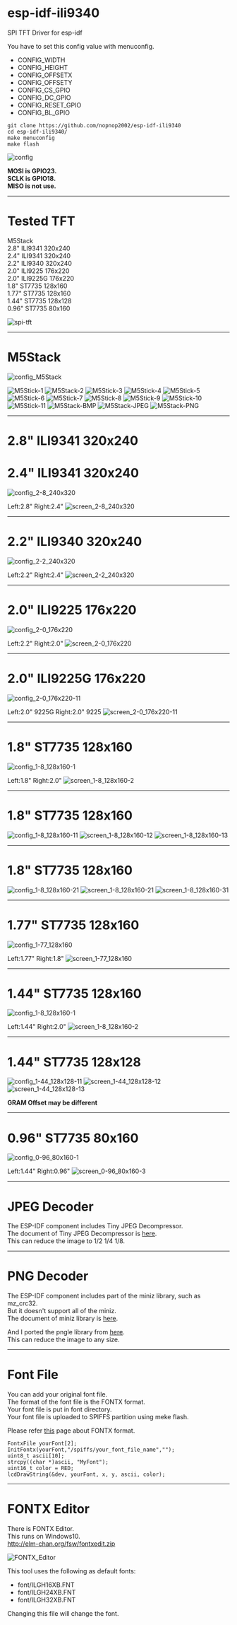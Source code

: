 # esp-idf-ili9340
SPI TFT Driver for esp-idf

You have to set this config value with menuconfig.   
- CONFIG_WIDTH   
- CONFIG_HEIGHT   
- CONFIG_OFFSETX   
- CONFIG_OFFSETY   
- CONFIG_CS_GPIO   
- CONFIG_DC_GPIO   
- CONFIG_RESET_GPIO   
- CONFIG_BL_GPIO   

```
git clone https://github.com/nopnop2002/esp-idf-ili9340
cd esp-idf-ili9340/
make menuconfig
make flash
```

![config](https://user-images.githubusercontent.com/6020549/59007960-ba490c00-8863-11e9-8df9-457262ac0e43.jpg)

__MOSI is GPIO23.__   
__SCLK is GPIO18.__   
__MISO is not use.__   

---

# Tested TFT

M5Stack   
2.8" ILI9341 320x240   
2.4" ILI9341 320x240   
2.2" ILI9340 320x240   
2.0" ILI9225 176x220   
2.0" ILI9225G 176x220   
1.8" ST7735 128x160   
1.77" ST7735 128x160   
1.44" ST7735 128x128   
0.96" ST7735 80x160   

![spi-tft](https://user-images.githubusercontent.com/6020549/59512687-3098de80-8ef4-11e9-9759-530ffe47d659.JPG)

---

# M5Stack

![config_M5Stack](https://user-images.githubusercontent.com/6020549/59007566-f4191300-8861-11e9-95f3-88156964707f.jpg)

![M5Stick-1](https://user-images.githubusercontent.com/6020549/57977479-7d43e380-7a34-11e9-99b6-6028500436e8.JPG)
![M5Stack-2](https://user-images.githubusercontent.com/6020549/59008264-f7fa6480-8864-11e9-92f6-ffbd979fa75e.JPG)
![M5Stick-3](https://user-images.githubusercontent.com/6020549/57977481-7d43e380-7a34-11e9-9bc6-8e415aa52c52.JPG)
![M5Stick-4](https://user-images.githubusercontent.com/6020549/57977482-7d43e380-7a34-11e9-8188-653cb02f3ba0.JPG)
![M5Stick-5](https://user-images.githubusercontent.com/6020549/57977483-7ddc7a00-7a34-11e9-936e-4d97b1411610.JPG)
![M5Stick-6](https://user-images.githubusercontent.com/6020549/57977484-7ddc7a00-7a34-11e9-8750-52db073c96c2.JPG)
![M5Stick-7](https://user-images.githubusercontent.com/6020549/57977485-7e751080-7a34-11e9-95f9-ffb12879d1b0.JPG)
![M5Stick-8](https://user-images.githubusercontent.com/6020549/57977486-7e751080-7a34-11e9-9ac8-c546f248fdec.JPG)
![M5Stick-9](https://user-images.githubusercontent.com/6020549/57977487-7e751080-7a34-11e9-9a3e-6a0bd7359efb.JPG)
![M5Stick-10](https://user-images.githubusercontent.com/6020549/57977488-7e751080-7a34-11e9-9a12-e2b70334604d.JPG)
![M5Stick-11](https://user-images.githubusercontent.com/6020549/57977489-7f0da700-7a34-11e9-9ea3-c0420a785a3e.JPG)
![M5Stack-BMP](https://user-images.githubusercontent.com/6020549/78413964-dcaee000-7654-11ea-88f2-e70662d761e1.JPG)
![M5Stack-JPEG](https://user-images.githubusercontent.com/6020549/78413968-e0426700-7654-11ea-9040-0fdfd0f2de2e.JPG)
![M5Stack-PNG](https://user-images.githubusercontent.com/6020549/78613610-40c8e280-78a7-11ea-95b0-a89ce14dc196.JPG)

---

# 2.8" ILI9341 320x240
# 2.4" ILI9341 320x240

![config_2-8_240x320](https://user-images.githubusercontent.com/6020549/59007585-072be300-8862-11e9-97bb-90d538167c0b.jpg)

Left:2.8" Right:2.4"
![screen_2-8_240x320](https://user-images.githubusercontent.com/6020549/59007633-3f332600-8862-11e9-8d8f-bbfb303456f4.JPG)

---

# 2.2" ILI9340 320x240

![config_2-2_240x320](https://user-images.githubusercontent.com/6020549/59007751-ce403e00-8862-11e9-9472-6d7783d3aedd.jpg)

Left:2.2" Right:2.4"
![screen_2-2_240x320](https://user-images.githubusercontent.com/6020549/59007758-d304f200-8862-11e9-8d61-fa4b734f4b9a.JPG)

---

# 2.0" ILI9225 176x220

![config_2-0_176x220](https://user-images.githubusercontent.com/6020549/59140156-06678e00-89d5-11e9-9b82-1077b2e61c65.jpg)

Left:2.2" Right:2.0"
![screen_2-0_176x220](https://user-images.githubusercontent.com/6020549/59007713-a05af980-8862-11e9-8ea2-d60b84ea49bf.JPG)

---

# 2.0" ILI9225G 176x220

![config_2-0_176x220-11](https://user-images.githubusercontent.com/6020549/60471069-f2ded880-9c9d-11e9-9cef-5253a017f305.jpg)

Left:2.0" 9225G Right:2.0" 9225
![screen_2-0_176x220-11](https://user-images.githubusercontent.com/6020549/60471071-f70af600-9c9d-11e9-8f5d-4d2b64fa0e09.JPG)

---

# 1.8" ST7735 128x160

![config_1-8_128x160-1](https://user-images.githubusercontent.com/6020549/59007797-fdef4600-8862-11e9-9048-6628e56a6fe8.jpg)

Left:1.8" Right:2.0"
![screen_1-8_128x160-2](https://user-images.githubusercontent.com/6020549/59007803-0778ae00-8863-11e9-9a5c-c217a1bfab66.JPG)

---

# 1.8" ST7735 128x160

![config_1-8_128x160-11](https://user-images.githubusercontent.com/6020549/59007826-1cedd800-8863-11e9-974d-d4b79abf8083.jpg)
![screen_1-8_128x160-12](https://user-images.githubusercontent.com/6020549/59007829-21b28c00-8863-11e9-945d-91f1c2fa2d14.JPG)
![screen_1-8_128x160-13](https://user-images.githubusercontent.com/6020549/77221889-4cbb6180-6b91-11ea-9e3f-97d9ddafb82d.JPG)

---

# 1.8" ST7735 128x160

![config_1-8_128x160-21](https://user-images.githubusercontent.com/6020549/59007843-32630200-8863-11e9-9801-b8d19b0546d5.jpg)
![screen_1-8_128x160-21](https://user-images.githubusercontent.com/6020549/59007852-3858e300-8863-11e9-8f03-ce4ae9eb652b.JPG)
![screen_1-8_128x160-31](https://user-images.githubusercontent.com/6020549/59970608-b9271700-95a5-11e9-94f8-062740fe135c.JPG)

---

# 1.77" ST7735 128x160

![config_1-77_128x160](https://user-images.githubusercontent.com/6020549/59970575-bb3ca600-95a4-11e9-8d8c-82f7feb33332.jpg)

Left:1.77" Right:1.8"
![screen_1-77_128x160](https://user-images.githubusercontent.com/6020549/59970576-bd066980-95a4-11e9-9f4a-88d69733f034.JPG)

---

# 1.44" ST7735 128x160

![config_1-8_128x160-1](https://user-images.githubusercontent.com/6020549/59007886-5aeafc00-8863-11e9-98f3-9b39967ee58d.jpg)

Left:1.44" Right:2.0"
![screen_1-8_128x160-2](https://user-images.githubusercontent.com/6020549/59007892-63433700-8863-11e9-86a7-1b92e8b15efd.JPG)

---

# 1.44" ST7735 128x128
![config_1-44_128x128-11](https://user-images.githubusercontent.com/6020549/59007912-7a822480-8863-11e9-92ce-f2ca6f69b4d3.jpg)
![screen_1-44_128x128-12](https://user-images.githubusercontent.com/6020549/59007915-7eae4200-8863-11e9-901f-037cbc0baed2.JPG)
![screen_1-44_128x128-13](https://user-images.githubusercontent.com/6020549/77222202-775ae980-6b94-11ea-8eed-0f6829833da8.JPG)

__GRAM Offset may be different__

---

# 0.96" ST7735 80x160

![config_0-96_80x160-1](https://user-images.githubusercontent.com/6020549/59007930-95549900-8863-11e9-8a02-ba2224fe2a96.jpg)

Left:1.44" Right:0.96"
![screen_0-96_80x160-3](https://user-images.githubusercontent.com/6020549/59007940-9ede0100-8863-11e9-85ba-6eca86b6f441.JPG)

---

# JPEG Decoder   
The ESP-IDF component includes Tiny JPEG Decompressor.   
The document of Tiny JPEG Decompressor is [here](http://elm-chan.org/fsw/tjpgd/00index.html).   
This can reduce the image to 1/2 1/4 1/8.   

---

# PNG Decoder   
The ESP-IDF component includes part of the miniz library, such as mz_crc32.   
But it doesn't support all of the miniz.   
The document of miniz library is [here](https://github.com/richgel999/miniz).   

And I ported the pngle library from [here](https://github.com/kikuchan/pngle).   
This can reduce the image to any size.   

---

# Font File   
You can add your original font file.   
The format of the font file is the FONTX format.   
Your font file is put in font directory.   
Your font file is uploaded to SPIFFS partition using meke flash.   

Please refer [this](http://elm-chan.org/docs/dosv/fontx_e.html) page about FONTX format.   

```
FontxFile yourFont[2];
InitFontx(yourFont,"/spiffs/your_font_file_name","");
uint8_t ascii[10];
strcpy((char *)ascii, "MyFont");
uint16_t color = RED;
lcdDrawString(&dev, yourFont, x, y, ascii, color);
```

---

# FONTX Editor   
There is FONTX Editor.   
This runs on Windows10.   
http://elm-chan.org/fsw/fontxedit.zip

![FONTX_Editor](https://user-images.githubusercontent.com/6020549/78730043-ab951f00-7976-11ea-85eb-54f01a97bc1b.jpg)


This tool uses the following as default fonts:   
- font/ILGH16XB.FNT
- font/ILGH24XB.FNT
- font/ILGH32XB.FNT

Changing this file will change the font.


